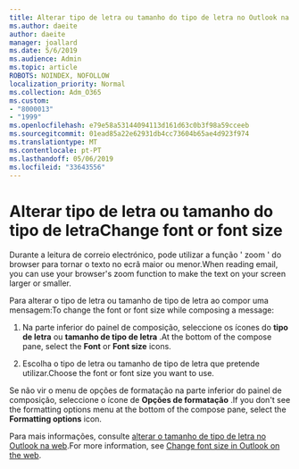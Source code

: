 ```yaml
---
title: Alterar tipo de letra ou tamanho do tipo de letra no Outlook na web
ms.author: daeite
author: daeite
manager: joallard
ms.date: 5/6/2019
ms.audience: Admin
ms.topic: article
ROBOTS: NOINDEX, NOFOLLOW
localization_priority: Normal
ms.collection: Adm_O365
ms.custom:
- "8000013"
- "1999"
ms.openlocfilehash: e79e58a53144094113d161d63c0b3f98a59cceeb
ms.sourcegitcommit: 01ead85a22e62931db4cc73604b65ae4d923f974
ms.translationtype: MT
ms.contentlocale: pt-PT
ms.lasthandoff: 05/06/2019
ms.locfileid: "33643556"
---
```

# <a name="change-font-or-font-size"></a><span data-ttu-id="67c4c-102">Alterar tipo de letra ou tamanho do tipo de letra</span><span class="sxs-lookup"><span data-stu-id="67c4c-102">Change font or font size</span></span>

<span data-ttu-id="67c4c-103">Durante a leitura de correio electrónico, pode utilizar a função ' zoom ' do browser para tornar o texto no ecrã maior ou menor.</span><span class="sxs-lookup"><span data-stu-id="67c4c-103">When reading email, you can use your browser's zoom function to make the text on your screen larger or smaller.</span></span>
  
<span data-ttu-id="67c4c-104">Para alterar o tipo de letra ou tamanho de tipo de letra ao compor uma mensagem:</span><span class="sxs-lookup"><span data-stu-id="67c4c-104">To change the font or font size while composing a message:</span></span>
  
1. <span data-ttu-id="67c4c-105">Na parte inferior do painel de composição, seleccione os ícones do **tipo de letra** ou **tamanho de tipo de letra** .</span><span class="sxs-lookup"><span data-stu-id="67c4c-105">At the bottom of the compose pane, select the **Font** or **Font size** icons.</span></span>
    
2. <span data-ttu-id="67c4c-106">Escolha o tipo de letra ou tamanho de tipo de letra que pretende utilizar.</span><span class="sxs-lookup"><span data-stu-id="67c4c-106">Choose the font or font size you want to use.</span></span>
    
<span data-ttu-id="67c4c-107">Se não vir o menu de opções de formatação na parte inferior do painel de composição, seleccione o ícone de **Opções de formatação** .</span><span class="sxs-lookup"><span data-stu-id="67c4c-107">If you don't see the formatting options menu at the bottom of the compose pane, select the **Formatting options** icon.</span></span>
  
<span data-ttu-id="67c4c-108">Para mais informações, consulte [alterar o tamanho de tipo de letra no Outlook na web](https://support.office.com/article/43a2137f-8c3c-46df-af4a-73a12c9bb86e).</span><span class="sxs-lookup"><span data-stu-id="67c4c-108">For more information, see [Change font size in Outlook on the web](https://support.office.com/article/43a2137f-8c3c-46df-af4a-73a12c9bb86e).</span></span>